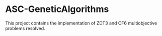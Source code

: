 # ASC-GeneticAlgorithms

This project contains the implementation of ZDT3 and CF6 multiobjective problems resolved.
